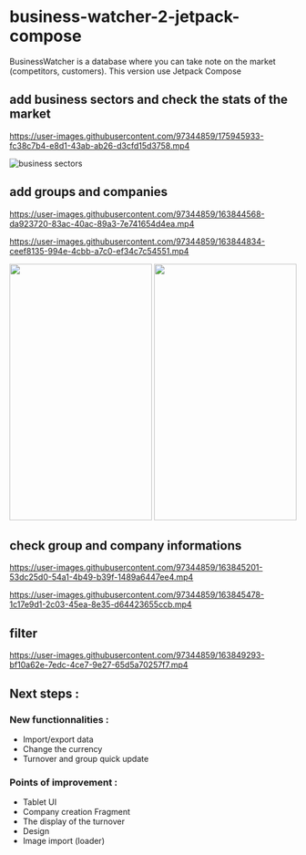 # business-watcher-2-jetpack-compose
BusinessWatcher is a database where you can take note on the market (competitors, customers). This version use Jetpack Compose

## add business sectors and check the stats of the market

https://user-images.githubusercontent.com/97344859/175945933-fc38c7b4-e8d1-43ab-ab26-d3cfd15d3758.mp4

![business sectors](https://user-images.githubusercontent.com/97344859/175946240-6f6c82ca-34d7-4a42-a0ef-ce9e8b84da7d.png)

## add groups and companies

https://user-images.githubusercontent.com/97344859/163844568-da923720-83ac-40ac-89a3-7e741654d4ea.mp4

https://user-images.githubusercontent.com/97344859/163844834-ceef8135-994e-4cbb-a7c0-ef34c7c54551.mp4

<img src ="https://user-images.githubusercontent.com/97344859/163843452-6e11f888-3e5f-401b-bfeb-a628d357907d.jpg" width=250 height=450 >

<img src ="https://user-images.githubusercontent.com/97344859/163843538-8dd1278c-f4a8-4949-9120-f3d52f67caca.jpg" width=250 height=450 >

## check group and company informations

https://user-images.githubusercontent.com/97344859/163845201-53dc25d0-54a1-4b49-b39f-1489a6447ee4.mp4

https://user-images.githubusercontent.com/97344859/163845478-1c17e9d1-2c03-45ea-8e35-d64423655ccb.mp4

## filter

https://user-images.githubusercontent.com/97344859/163849293-bf10a62e-7edc-4ce7-9e27-65d5a70257f7.mp4


## Next steps :
### New functionnalities :
- Import/export data
- Change the currency
- Turnover and group quick update

### Points of improvement :
- Tablet UI
- Company creation Fragment
- The display of the turnover
- Design
- Image import (loader)
